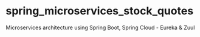 # spring_microservices_stock_quotes
Microservices architecture using Spring Boot, Spring Cloud - Eureka &amp; Zuul
